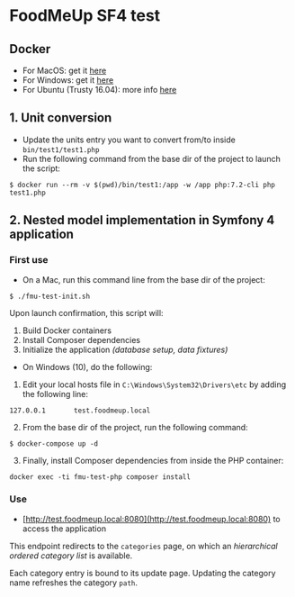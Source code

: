 # FoodMeUp SF4 test

## Docker
- For MacOS: get it [here](https://store.docker.com/editions/community/docker-ce-desktop-mac)
- For Windows: get it [here](https://store.docker.com/editions/community/docker-ce-desktop-windows)
- For Ubuntu (Trusty 16.04): more info [here](https://store.docker.com/editions/community/docker-ce-server-ubuntu)

## 1. Unit conversion

- Update the units entry you want to convert from/to inside `bin/test1/test1.php`
- Run the following command from the base dir of the project to launch the script:

```
$ docker run --rm -v $(pwd)/bin/test1:/app -w /app php:7.2-cli php test1.php
```

## 2. Nested model implementation in Symfony 4 application
### First use
- On a Mac, run this command line from the base dir of the project:
```
$ ./fmu-test-init.sh
```

Upon launch confirmation, this script will:
1. Build Docker containers
2. Install Composer dependencies
3. Initialize the application _(database setup, data fixtures)_

- On Windows (10), do the following:
1. Edit your local hosts file in `C:\Windows\System32\Drivers\etc` by adding the following line:
```
127.0.0.1       test.foodmeup.local
```
2. From the base dir of the project, run the following command:
```
$ docker-compose up -d
```
3. Finally, install Composer dependencies from inside the PHP container:
```
docker exec -ti fmu-test-php composer install
```

### Use

- [http://test.foodmeup.local:8080](http://test.foodmeup.local:8080) to access the application

This endpoint redirects to the `categories` page, on which an _hierarchical ordered category list_ is available.

Each category entry is bound to its update page. Updating the category name refreshes the category `path`.
